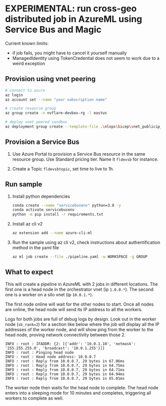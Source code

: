# EXPERIMENTAL: run cross-geo distributed job in AzureML using Service Bus and Magic

Current known limits:
- if job fails, you might have to cancel it yourself manually
- ManagedIdentity using TokenCredential does not seem to work due to a weird exception

## Provision using vnet peering

```bash
# connect to azure
az login
az account set --name "your subscription name"

# create resource group
az group create -n nvflare-devbox-rg -l eastus

# deploy vnet peered sandbox
az deployment group create --template-file .\mlops\bicep\vnet_publicip_sandbox_setup.bicep --resource-group nvflare-devbox-rg --parameters demoBaseName="nvflaredev1" applyVNetPeering=true
```

## Provision a Service Bus

1. Use Azure Portal to provision a Service Bus resource in the same resource group. Use Standard pricing tier. Name it `fldevsb` for instance.

2. Create a Topic `fldevsbtopic`, set time to live to 1h.

## Run sample

1. Install python dependencies

    ```bash
    conda create --name "servicebusenv" python=3.8 -y
    conda activate servicebusenv
    python -m pip install -r requirements.txt
    ```

2. Install az cli v2

    ```bash
    az extension add --name azure-cli-ml
    ```

3. Run the sample using az cli v2, check instructions about authentification method in the yaml file

    ```bash
    az ml job create --file ./pipeline.yaml -w WORKSPACE -g GROUP
    ```

## What to expect

This will create a pipeline in AzureML with 2 jobs in different locations. The first one is a head node in the orchestrator vnet (ip `1.0.0.*`). The second one is a worker on a silo vnet (ip `10.0.1.*`).

The first node online will wait for the other nodes to start. Once all nodes are online, the head node will send its IP address to all the workers.

Logs for both jobs are full of debug logs by design. Look out in the worker node (`sb_rank=2`) for a section like below where the job will display all the IP addresses of the worker node, and will show ping from the worker to the head node, proving network connectivity between those 2.

```logs
INFO : root : IFADDR: {2: [{'addr': '10.0.1.10', 'netmask': '255.255.255.0', 'broadcast': '10.0.1.255'}]}
INFO : root : Pinging head node
INFO : root : Head node address: 10.0.0.7
INFO : root : Reply from 10.0.0.7, 29 bytes in 67.06ms
INFO : root : Reply from 10.0.0.7, 29 bytes in 64.75ms
INFO : root : Reply from 10.0.0.7, 29 bytes in 64.71ms
INFO : root : Reply from 10.0.0.7, 29 bytes in 64.94ms
INFO : root : Reply from 10.0.0.7, 29 bytes in 65.01ms
```

The worker node then waits for the head node to complete. The head node enters into a sleeping mode for 10 minutes and completes, triggering all workers to complete as well.
